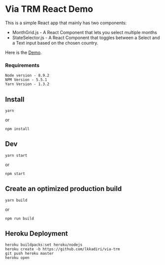 Via TRM React Demo
==================

This is a simple React app that mainly has two components:
- MonthGrid.js - A React Component that lets you select multiple months
- StateSelector.js - A React Component that toggles between a Select and a Text input based on the chosen country.

Here is the [Demo](https://still-thicket-80583.herokuapp.com/).


### Requirements
```
Node version - 8.9.2
NPM Version - 5.5.1
Yarn Version - 1.3.2
```

## Install
```
yarn
```

or

```
npm install
```


## Dev
```
yarn start
```
or
```
npm start
```

## Create an optimized production build
```
yarn build
```
or
```
npm run build
```

## Heroku Deployment
```
heroku buildpacks:set heroku/nodejs
heroku create -b https://github.com/lkkadiri/via-trm
git push heroku master
heroku open
```
